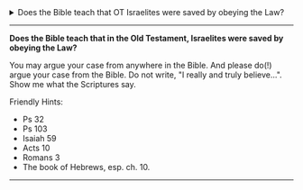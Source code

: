 ---
---

<details>
  <summary>Does the Bible teach that OT Israelites were saved by obeying the Law?</summary>
  <h3>The Work of Christ</h3>

  <blockquote>
    [21] But now the righteousness of God has been manifested apart from the law, although the Law and the Prophets bear witness to it — [22] the righteousness of God through faith in Jesus Christ for all who believe.
    <br/>(Romans 3:21–22, ESV)
  </blockquote>
  <p>
    The Old Testament’s Law and Prophets point to Jesus Christ, the Savior, through whom the Law has been fulfilled for humanity. Paul states there is no distinction between Jews and Gentiles, for all have the same Lord (Rom 10:12). The work of Christ saves both the Gentiles and the Jews. Because the purpose of the law is not to justify but to condemn transgressors, “For by works of the law no human being will be justified in his sight, since through the law comes knowledge of sin” (Rom 3:20). The Bible does not teach Old Testament’s Israelites were saved by the Law; instead, it shows how utterly impossible for man to attain salvation by doing the work of the Law — he must place his hope and trust in the promised Messiah.
  </p>
  <blockquote>
    Why then the law? It was added because of transgressions, until the offspring should come to whom the promise had been made, and it was put in place through angels by an intermediary.
    <br/>(Gal 3:19)
  </blockquote>
  <p>
    When sin enters humanity, we become enslaved and powerless to escape its tyranny. The Law was given to God’s chosen people, Israel, as a reminder of God’s standard of righteousness to give them hope that a promised Messiah who will fulfill “what the law could not do for it is weak through the flesh” (Rom 8:3). God’s Protevangelium promised the Offspring of the woman would cause a blow to the serpent’s head (Gen 3:15) nullifying its venomous sting against God’s chosen people. The purpose of the Law, then, is to point to the Messiah, who would come and fulfill its demands completely.
  </p>
  <blockquote>
    Wherefore the law was our schoolmaster to bring us unto Christ, that we might be justified by faith.
    <br/>(Gal 3:24)
  </blockquote>
  <p>
    Thus, because of sin, humanity (both Jews and Gentiles) cannot fulfill the Law’s demands, which leads them to the point of despair in themselves and cries to the Lord for a Redeemer.
  </p>
  <p>
    The intent of the Law in the Old Testament showed us the impossible standard of righteousness unattainable by sinful flesh. Confined in the nature of sin, the Law magnifies and intensifies the presence of sin (Rom 7:13) and drives even the Apostle Paul to the point of crying out, “O wretched man that I am! Who shall deliver me from the body of this death” (Rom 7:24)? The Law cannot save (Acts 13:39), and thus obedience to the Law is impossible because the “carnal mind is enmity against God: for it is not subject to the law of God, neither indeed can be” (Rom 8:7). So then, the flesh cannot please God in its sinful condition; only the spotless Lamb of God can fulfill the Law’s demands. At the cross, our Lord was crucified, not for His sins, but for the sins of the world, not only to save those alive but for those who died in their hope for the Messiah (Heb 11:13) and those who would be born. The Old Testament does not teach that the Law will save those who obey its commands but points to the One who saves Jews and Gentiles — all those who call on the name of Jesus will be Saved.
  </p>
</details>

<hr class='section' />

**Does the Bible teach that in the Old Testament, Israelites were saved by obeying the Law?**

You may argue your case from anywhere in the Bible. And please do(!) argue your case from the Bible. Do not write, "I really and truly believe...". Show me what the Scriptures say.

Friendly Hints:

- Ps 32
- Ps 103
- Isaiah 59
- Acts 10
- Romans 3
- The book of Hebrews, esp. ch. 10.

<hr class='logo' />
